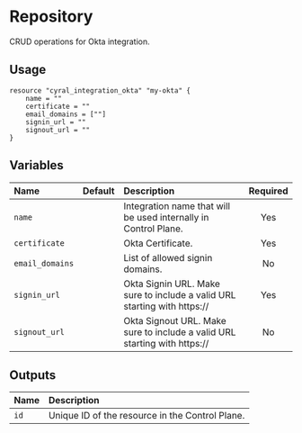# Repository

CRUD operations for Okta integration.

## Usage

```hcl
resource "cyral_integration_okta" "my-okta" {
    name = ""
    certificate = ""
    email_domains = [""]
    signin_url = ""
    signout_url = ""
}
```

## Variables

|  Name           |  Default  |  Description                                                          | Required |
|:----------------|:---------:|:----------------------------------------------------------------------|:--------:|
| `name`          |           | Integration name that will be used internally in Control Plane.       | Yes      |
| `certificate`   |           | Okta Certificate.                                                     | Yes      |
| `email_domains` |           | List of allowed signin domains.                                       | No       |
| `signin_url`    |           | Okta Signin URL. Make sure to include a valid URL starting with https://  | Yes      |
| `signout_url`   |           | Okta Signout URL. Make sure to include a valid URL starting with https:// | No       |

## Outputs

|  Name        |  Description                                                        |
|:-------------|:--------------------------------------------------------------------|
| `id`         | Unique ID of the resource in the Control Plane.                     |
